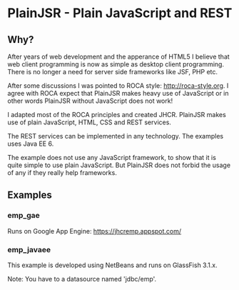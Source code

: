 # PlainJSR - Plain JavaScript and REST

## Why?
After years of web development and the apperance of HTML5 I believe that web client programming is now as simple as desktop client programming.
There is no longer a need for server side frameworks like JSF, PHP etc.

After some discussions I was pointed to ROCA style: http://roca-style.org.
I agree with ROCA expect that PlainJSR makes heavy use of JavaScript or in other words PlainJSR without JavaScript does not work!

I adapted most of the ROCA principles and created JHCR. 
PlainJSR makes use of plain JavaScript, HTML, CSS and REST services. 

The REST services can be implemented in any technology. The examples uses Java EE 6.

The example does not use any JavaScript framework, to show that it is quite simple to use plain JavaScript. But PlainJSR does not forbid the usage of any if they really help frameworks.

## Examples
### emp_gae
Runs on Google App Engine: https://jhcremp.appspot.com/

### emp_javaee
This example is developed using NetBeans and runs on GlassFish 3.1.x.

Note: You have to a datasource named 'jdbc/emp'.
